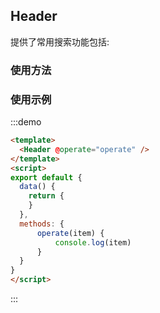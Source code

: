 ## Header

提供了常用搜索功能包括: 

### 使用方法



### 使用示例
:::demo
```html
<template>
  <Header @operate="operate" />
</template>
<script>
export default {
  data() {
    return {
    }
  },
  methods: {
      operate(item) {
          console.log(item)
      }
  }
}
</script>
```
:::

